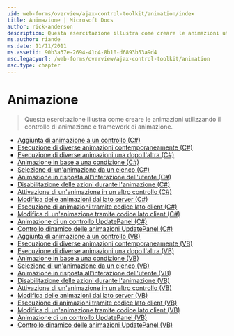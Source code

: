 ```yaml
---
uid: web-forms/overview/ajax-control-toolkit/animation/index
title: Animazione | Microsoft Docs
author: rick-anderson
description: Questa esercitazione illustra come creare le animazioni utilizzando il controllo di animazione e framework di animazione.
ms.author: riande
ms.date: 11/11/2011
ms.assetid: 90b3a37e-2694-41c4-8b10-d6893b53a9d4
msc.legacyurl: /web-forms/overview/ajax-control-toolkit/animation
msc.type: chapter
---
```

<a name="animation"></a>Animazione
====================
> Questa esercitazione illustra come creare le animazioni utilizzando il controllo di animazione e framework di animazione.


- [Aggiunta di animazione a un controllo (C#)](adding-animation-to-a-control-cs.md)
- [Esecuzione di diverse animazioni contemporaneamente (C#)](executing-several-animations-at-the-same-time-cs.md)
- [Esecuzione di diverse animazioni una dopo l'altra (C#)](executing-several-animations-after-each-other-cs.md)
- [Animazione in base a una condizione (C#)](animation-depending-on-a-condition-cs.md)
- [Selezione di un'animazione da un elenco (C#)](picking-one-animation-out-of-a-list-cs.md)
- [Animazione in risposta all'interazione dell'utente (C#)](animating-in-response-to-user-interaction-cs.md)
- [Disabilitazione delle azioni durante l'animazione (C#)](disabling-actions-during-animation-cs.md)
- [Attivazione di un'animazione in un altro controllo (C#)](triggering-an-animation-in-another-control-cs.md)
- [Modifica delle animazioni dal lato server (C#)](modifying-animations-from-the-server-side-cs.md)
- [Esecuzione di animazioni tramite codice lato client (C#)](executing-animations-using-client-side-code-cs.md)
- [Modifica di un'animazione tramite codice lato client (C#)](changing-an-animation-using-client-side-code-cs.md)
- [Animazione di un controllo UpdatePanel (C#)](animating-an-updatepanel-control-cs.md)
- [Controllo dinamico delle animazioni UpdatePanel (C#)](dynamically-controlling-updatepanel-animations-cs.md)
- [Aggiunta di animazione a un controllo (VB)](adding-animation-to-a-control-vb.md)
- [Esecuzione di diverse animazioni contemporaneamente (VB)](executing-several-animations-at-the-same-time-vb.md)
- [Esecuzione di diverse animazioni una dopo l'altra (VB)](executing-several-animations-after-each-other-vb.md)
- [Animazione in base a una condizione (VB)](animation-depending-on-a-condition-vb.md)
- [Selezione di un'animazione da un elenco (VB)](picking-one-animation-out-of-a-list-vb.md)
- [Animazione in risposta all'interazione dell'utente (VB)](animating-in-response-to-user-interaction-vb.md)
- [Disabilitazione delle azioni durante l'animazione (VB)](disabling-actions-during-animation-vb.md)
- [Attivazione di un'animazione in un altro controllo (VB)](triggering-an-animation-in-another-control-vb.md)
- [Modifica delle animazioni dal lato server (VB)](modifying-animations-from-the-server-side-vb.md)
- [Esecuzione di animazioni tramite codice lato client (VB)](executing-animations-using-client-side-code-vb.md)
- [Modifica di un'animazione tramite codice lato client (VB)](changing-an-animation-using-client-side-code-vb.md)
- [Animazione di un controllo UpdatePanel (VB)](animating-an-updatepanel-control-vb.md)
- [Controllo dinamico delle animazioni UpdatePanel (VB)](dynamically-controlling-updatepanel-animations-vb.md)

